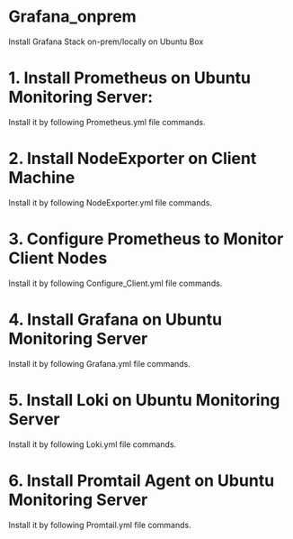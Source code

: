 # Grafana_onprem  
Install Grafana Stack on-prem/locally on Ubuntu Box

# 1. Install Prometheus on Ubuntu Monitoring Server:  
Install it by following Prometheus.yml file commands.

# 2. Install NodeExporter on Client Machine  
Install it by following NodeExporter.yml file commands.

# 3. Configure Prometheus to Monitor Client Nodes 
Install it by following Configure_Client.yml file commands.

# 4. Install Grafana on Ubuntu Monitoring Server  
Install it by following Grafana.yml file commands.

# 5. Install Loki on Ubuntu Monitoring Server  
Install it by following Loki.yml file commands.

# 6. Install Promtail Agent on Ubuntu Monitoring Server  
Install it by following Promtail.yml file commands.
